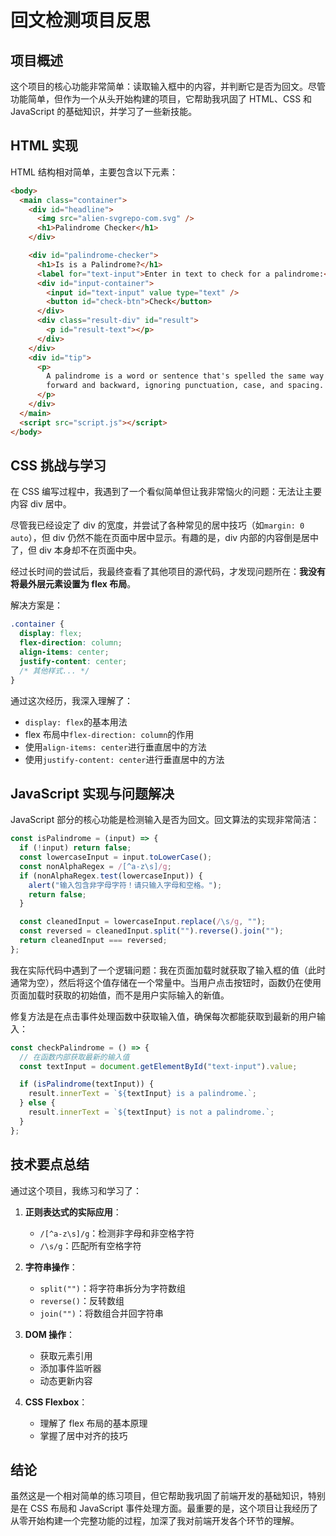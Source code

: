 # 回文检测项目反思

## 项目概述

这个项目的核心功能非常简单：读取输入框中的内容，并判断它是否为回文。尽管功能简单，但作为一个从头开始构建的项目，它帮助我巩固了 HTML、CSS 和 JavaScript 的基础知识，并学习了一些新技能。

## HTML 实现

HTML 结构相对简单，主要包含以下元素：

```html
<body>
  <main class="container">
    <div id="headline">
      <img src="alien-svgrepo-com.svg" />
      <h1>Palindrome Checker</h1>
    </div>

    <div id="palindrome-checker">
      <h1>Is is a Palindrome?</h1>
      <label for="text-input">Enter in text to check for a palindrome:</label>
      <div id="input-container">
        <input id="text-input" value type="text" />
        <button id="check-btn">Check</button>
      </div>
      <div class="result-div" id="result">
        <p id="result-text"></p>
      </div>
    </div>
    <div id="tip">
      <p>
        A palindrome is a word or sentence that's spelled the same way both
        forward and backward, ignoring punctuation, case, and spacing.
      </p>
    </div>
  </main>
  <script src="script.js"></script>
</body>
```

## CSS 挑战与学习

在 CSS 编写过程中，我遇到了一个看似简单但让我非常恼火的问题：无法让主要内容 div 居中。

尽管我已经设定了 div 的宽度，并尝试了各种常见的居中技巧（如`margin: 0 auto`），但 div 仍然不能在页面中居中显示。有趣的是，div 内部的内容倒是居中了，但 div 本身却不在页面中央。

经过长时间的尝试后，我最终查看了其他项目的源代码，才发现问题所在：**我没有将最外层元素设置为 flex 布局**。

解决方案是：

```css
.container {
  display: flex;
  flex-direction: column;
  align-items: center;
  justify-content: center;
  /* 其他样式... */
}
```

通过这次经历，我深入理解了：

- `display: flex`的基本用法
- flex 布局中`flex-direction: column`的作用
- 使用`align-items: center`进行垂直居中的方法
- 使用`justify-content: center`进行垂直居中的方法

## JavaScript 实现与问题解决

JavaScript 部分的核心功能是检测输入是否为回文。回文算法的实现非常简洁：

```javascript
const isPalindrome = (input) => {
  if (!input) return false;
  const lowercaseInput = input.toLowerCase();
  const nonAlphaRegex = /[^a-z\s]/g;
  if (nonAlphaRegex.test(lowercaseInput)) {
    alert("输入包含非字母字符！请只输入字母和空格。");
    return false;
  }

  const cleanedInput = lowercaseInput.replace(/\s/g, "");
  const reversed = cleanedInput.split("").reverse().join("");
  return cleanedInput === reversed;
};
```

我在实际代码中遇到了一个逻辑问题：我在页面加载时就获取了输入框的值（此时通常为空），然后将这个值存储在一个常量中。当用户点击按钮时，函数仍在使用页面加载时获取的初始值，而不是用户实际输入的新值。

修复方法是在点击事件处理函数中获取输入值，确保每次都能获取到最新的用户输入：

```javascript
const checkPalindrome = () => {
  // 在函数内部获取最新的输入值
  const textInput = document.getElementById("text-input").value;

  if (isPalindrome(textInput)) {
    result.innerText = `${textInput} is a palindrome.`;
  } else {
    result.innerText = `${textInput} is not a palindrome.`;
  }
};
```

## 技术要点总结

通过这个项目，我练习和学习了：

1. **正则表达式的实际应用**：

   - `/[^a-z\s]/g`：检测非字母和非空格字符
   - `/\s/g`：匹配所有空格字符

2. **字符串操作**：

   - `split("")`：将字符串拆分为字符数组
   - `reverse()`：反转数组
   - `join("")`：将数组合并回字符串

3. **DOM 操作**：

   - 获取元素引用
   - 添加事件监听器
   - 动态更新内容

4. **CSS Flexbox**：
   - 理解了 flex 布局的基本原理
   - 掌握了居中对齐的技巧

## 结论

虽然这是一个相对简单的练习项目，但它帮助我巩固了前端开发的基础知识，特别是在 CSS 布局和 JavaScript 事件处理方面。最重要的是，这个项目让我经历了从零开始构建一个完整功能的过程，加深了我对前端开发各个环节的理解。
